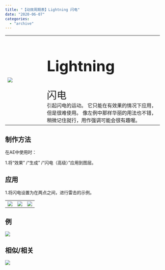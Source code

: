 ```yaml
---
title: "【动效周期表】Lightning 闪电"
date: "2020-06-07"
categories: 
  - "archive"
---
```


<table style="border-collapse: collapse; width: 100%;"><tbody class="table1"><tr><td style="width: 25.4125%;"><img src="https://mir.yuelili.com/user/AE/mg/foxcodex/Lightning.gif"></td><td style="width: 93.8898%;"><h2 style="font-size: 36pt;">Lightning</h2><div></div><span style="font-size: 24pt;">闪电</span><div></div>引起闪电的运动。 它只能在有效果的情况下应用，但是很难使用。 像左例中那样华丽的用法也不错，稍微记住就行，用作强调可能会很有趣喔。</td></tr></tbody></table>

## 制作方法

在AE中使用时：

1.将“效果” /“生成” /“闪电（高级）”应用到图层。

## 应用

1.将闪电设置为在两点之间，进行雷击的示例。

<table style="border-collapse: collapse;"><tbody class="table1"><tr><td><a href="https://yuelili.com/archive/lightning/"><img src="https://mir.yuelili.com/user/AE/mg/foxcodex/Lightning.gif"></a></td><td><img class="plus" src="https://mir.yuelili.com/user/AE/mg/foxcodex/tri.png"></td><td><img src="https://mir.yuelili.com/user/AE/mg/foxcodex/Lightning-Ex001.gif"></td></tr></tbody></table>

## 例

![](https://mir.yuelili.com/user/AE/mg/foxcodex/Lightning-Ex001.gif)

## 相似/相关

[![](https://mir.yuelili.com/user/AE/mg/foxcodex/TurbulentDisplace.gif)](https://yuelili.com/archive/turbulentdisplace/)

